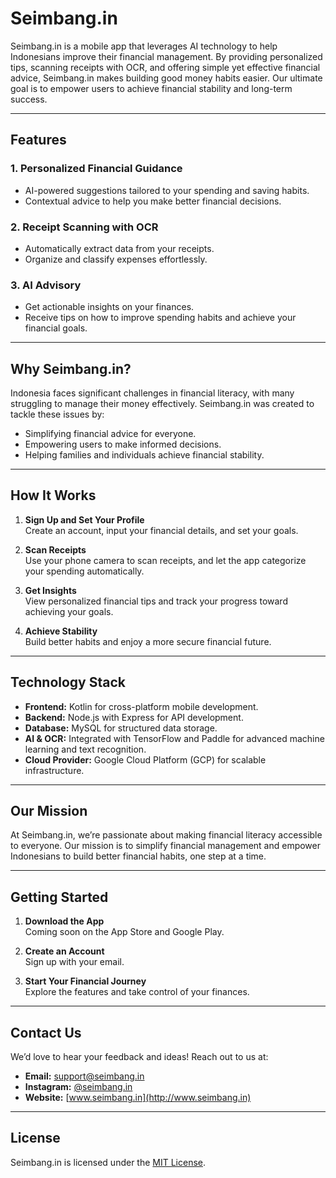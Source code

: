 # Seimbang.in

Seimbang.in is a mobile app that leverages AI technology to help Indonesians improve their financial management. By providing personalized tips, scanning receipts with OCR, and offering simple yet effective financial advice, Seimbang.in makes building good money habits easier. Our ultimate goal is to empower users to achieve financial stability and long-term success.

---

## Features

### 1. **Personalized Financial Guidance**
   - AI-powered suggestions tailored to your spending and saving habits.
   - Contextual advice to help you make better financial decisions.

### 2. **Receipt Scanning with OCR**
   - Automatically extract data from your receipts.
   - Organize and classify expenses effortlessly.

### 3. **AI Advisory**
   - Get actionable insights on your finances.
   - Receive tips on how to improve spending habits and achieve your financial goals.

---

## Why Seimbang.in?

Indonesia faces significant challenges in financial literacy, with many struggling to manage their money effectively. Seimbang.in was created to tackle these issues by:

- Simplifying financial advice for everyone.
- Empowering users to make informed decisions.
- Helping families and individuals achieve financial stability.

---

## How It Works

1. **Sign Up and Set Your Profile**  
   Create an account, input your financial details, and set your goals.

2. **Scan Receipts**  
   Use your phone camera to scan receipts, and let the app categorize your spending automatically.

3. **Get Insights**  
   View personalized financial tips and track your progress toward achieving your goals.

4. **Achieve Stability**  
   Build better habits and enjoy a more secure financial future.

---

## Technology Stack

- **Frontend:** Kotlin for cross-platform mobile development.
- **Backend:** Node.js with Express for API development.
- **Database:** MySQL for structured data storage.
- **AI & OCR:** Integrated with TensorFlow and Paddle for advanced machine learning and text recognition.
- **Cloud Provider:** Google Cloud Platform (GCP) for scalable infrastructure.

---

## Our Mission

At Seimbang.in, we’re passionate about making financial literacy accessible to everyone. Our mission is to simplify financial management and empower Indonesians to build better financial habits, one step at a time.

---

## Getting Started

1. **Download the App**  
   Coming soon on the App Store and Google Play.

2. **Create an Account**  
   Sign up with your email.

3. **Start Your Financial Journey**  
   Explore the features and take control of your finances.

---

## Contact Us

We’d love to hear your feedback and ideas! Reach out to us at:

- **Email:** support@seimbang.in  
- **Instagram:** [@seimbang.in](https://instagram.com/seimbang.in)  
- **Website:** [www.seimbang.in](http://www.seimbang.in)

---

## License

Seimbang.in is licensed under the [MIT License](LICENSE).

